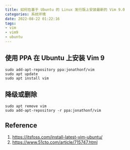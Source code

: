 ```yaml
---
title: 如何在基于 Ubuntu 的 Linux 发行版上安装最新的 Vim 9.0
categories: 系统环境
date: 2022-08-22 01:22:16
tags:
- vim
- vim9
- ubuntu
---
```


## 使用 PPA 在 Ubuntu 上安装 Vim 9

```shell {.line-numbers}
sudo add-apt-repository ppa:jonathonf/vim
sudo apt update
sudo apt install vim
```

## 降级或删除

```shell {.line-numbers}
sudo apt remove vim
sudo add-apt-repository -r ppa:jonathonf/vim
```

## Reference

1. https://itsfoss.com/install-latest-vim-ubuntu/
2. https://www.51cto.com/article/715747.html